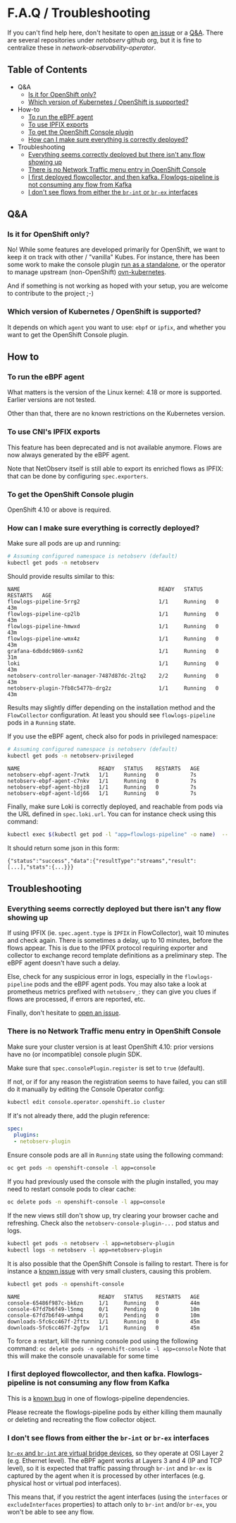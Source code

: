 # F.A.Q / Troubleshooting

If you can't find help here, don't hesitate to open [an issue](https://github.com/netobserv/network-observability-operator/issues) or a [Q&A](https://github.com/netobserv/network-observability-operator/discussions/categories/q-a). There are several repositories under _netobserv_ github org, but it is fine to centralize these in _network-observability-operator_.

## Table of Contents

* Q&A
  * [Is it for OpenShift only?](#is-it-for-openshift-only)
  * [Which version of Kubernetes / OpenShift is supported?](#which-version-of-kubernetes--openshift-is-supported)
* How-to
  * [To run the eBPF agent](#to-run-the-ebpf-agent)
  * [To use IPFIX exports](#to-use-ipfix-exports)
  * [To get the OpenShift Console plugin](#to-get-the-openshift-console-plugin)
  * [How can I make sure everything is correctly deployed?](#how-can-i-make-sure-everything-is-correctly-deployed)
* Troubleshooting
  * [Everything seems correctly deployed but there isn't any flow showing up](#everything-seems-correctly-deployed-but-there-isnt-any-flow-showing-up)
  * [There is no Network Traffic menu entry in OpenShift Console](#there-is-no-network-traffic-menu-entry-in-openshift-console)
  * [I first deployed flowcollector, and then kafka. Flowlogs-pipeline is not consuming any flow from Kafka](#i-first-deployed-flowcollector-and-then-kafka-flowlogs-pipeline-is-not-consuming-any-flow-from-kafka)
  * [I don't see flows from either the `br-int` or `br-ex` interfaces](#i-dont-see-flows-from-either-the-br-int-or-br-ex-interfaces)

## Q&A

### Is it for OpenShift only?

No! While some features are developed primarily for OpenShift, we want to keep it on track with other / "vanilla" Kubes. For instance, there has been some work to make the console plugin [run as a standalone](https://github.com/netobserv/network-observability-console-plugin/pull/163), or the operator to manage upstream (non-OpenShift) [ovn-kubernetes](https://github.com/netobserv/network-observability-operator/pull/97).

And if something is not working as hoped with your setup, you are welcome to contribute to the project ;-)

### Which version of Kubernetes / OpenShift is supported?

It depends on which `agent` you want to use: `ebpf` or `ipfix`, and whether you want to get the OpenShift Console plugin.

## How to

### To run the eBPF agent

What matters is the version of the Linux kernel: 4.18 or more is supported. Earlier versions are not tested.

Other than that, there are no known restrictions on the Kubernetes version.

### To use CNI's IPFIX exports

This feature has been deprecated and is not available anymore. Flows are now always generated by the eBPF agent.

Note that NetObserv itself is still able to export its enriched flows as IPFIX: that can be done by configuring `spec.exporters`.

### To get the OpenShift Console plugin

OpenShift 4.10 or above is required.

### How can I make sure everything is correctly deployed?

Make sure all pods are up and running:

```bash
# Assuming configured namespace is netobserv (default)
kubectl get pods -n netobserv
```

Should provide results similar to this:

```
NAME                                            READY   STATUS    RESTARTS   AGE
flowlogs-pipeline-5rrg2                         1/1     Running   0          43m
flowlogs-pipeline-cp2lb                         1/1     Running   0          43m
flowlogs-pipeline-hmwxd                         1/1     Running   0          43m
flowlogs-pipeline-wmx4z                         1/1     Running   0          43m
grafana-6dbddc9869-sxn62                        1/1     Running   0          31m
loki                                            1/1     Running   0          43m
netobserv-controller-manager-7487d87dc-2ltq2    2/2     Running   0          43m
netobserv-plugin-7fb8c5477b-drg2z               1/1     Running   0          43m
```

Results may slightly differ depending on the installation method and the `FlowCollector` configuration. At least you should see `flowlogs-pipeline` pods in a `Running` state.

If you use the eBPF agent, check also for pods in privileged namespace:

```bash
# Assuming configured namespace is netobserv (default)
kubectl get pods -n netobserv-privileged
```

```
NAME                         READY   STATUS    RESTARTS   AGE
netobserv-ebpf-agent-7rwtk   1/1     Running   0          7s
netobserv-ebpf-agent-c7nkv   1/1     Running   0          7s
netobserv-ebpf-agent-hbjz8   1/1     Running   0          7s
netobserv-ebpf-agent-ldj66   1/1     Running   0          7s

```

Finally, make sure Loki is correctly deployed, and reachable from pods via the URL defined in `spec.loki.url`. You can for instance check using this command:

```bash
kubectl exec $(kubectl get pod -l "app=flowlogs-pipeline" -o name)  -- curl  -G -s "`kubectl get flowcollector cluster -o=jsonpath={.spec.loki.url}`loki/api/v1/query" --data-urlencode 'query={app="netobserv-flowcollector"}' --data-urlencode 'limit=1'
```

It should return some json in this form:

```
{"status":"success","data":{"resultType":"streams","result":[...],"stats":{...}}}
```

## Troubleshooting

### Everything seems correctly deployed but there isn't any flow showing up

If using IPFIX (ie. `spec.agent.type` is `IPFIX` in FlowCollector), wait 10 minutes and check again. There is sometimes a delay, up to 10 minutes, before the flows appear. This is due to the IPFIX protocol requiring exporter and collector to exchange record template definitions as a preliminary step. The eBPF agent doesn't have such a delay.

Else, check for any suspicious error in logs, especially in the `flowlogs-pipeline` pods and the eBPF agent pods. You may also take a look at prometheus metrics prefixed with `netobserv_`: they can give you clues if flows are processed, if errors are reported, etc.

Finally, don't hesitate to [open an issue](https://github.com/netobserv/network-observability-operator/issues).

### There is no Network Traffic menu entry in OpenShift Console

Make sure your cluster version is at least OpenShift 4.10: prior versions have no (or incompatible) console plugin SDK.

Make sure that `spec.consolePlugin.register` is set to `true` (default).

If not, or if for any reason the registration seems to have failed, you can still do it manually by editing the Console Operator config:

```bash
kubectl edit console.operator.openshift.io cluster
```

If it's not already there, add the plugin reference:

```yaml
spec:
  plugins:
  - netobserv-plugin
```

Ensure console pods are all in `Running` state using the following command:

```bash
oc get pods -n openshift-console -l app=console
```

If you had previously used the console with the plugin installed, you may need to restart console pods to clear cache:

```bash
oc delete pods -n openshift-console -l app=console
```

If the new views still don't show up, try clearing your browser cache and refreshing. Check also the `netobserv-console-plugin-...` pod status and logs.

```bash
kubectl get pods -n netobserv -l app=netobserv-plugin
kubectl logs -n netobserv -l app=netobserv-plugin
```

It is also possible that the OpenShift Console is failing to restart. There is for instance a [known issue](https://issues.redhat.com/browse/OCPBUGS-810) with very small clusters, causing this problem.
```bash
kubectl get pods -n openshift-console
```

```
NAME                         READY   STATUS    RESTARTS   AGE
console-65486f987c-bk6zn     1/1     Running   0          44m
console-67fd7b6f49-l5nmq     0/1     Pending   0          10m
console-67fd7b6f49-wmhp4     0/1     Pending   0          10m
downloads-5fc6cc467f-2fttx   1/1     Running   0          45m
downloads-5fc6cc467f-2gfpw   1/1     Running   0          45m
```

To force a restart, kill the running console pod using the following command:
`oc delete pods -n openshift-console -l app=console`
Note that this will make the console unavailable for some time

### I first deployed flowcollector, and then kafka. Flowlogs-pipeline is not consuming any flow from Kafka

This is a [known bug](https://github.com/segmentio/kafka-go/issues/1044) in one of flowlogs-pipeline dependencies.

Please recreate the flowlogs-pipeline pods by either killing them maunally or deleting and recreating the flow collector object.

### I don't see flows from either the `br-int` or `br-ex` interfaces

[`br-ex` and `br-int` are virtual bridge devices](https://access.redhat.com/documentation/en-us/red_hat_openstack_platform/16.0/html/networking_guide/bridge-mappings),
so they operate at OSI Layer 2 (e.g. Ethernet level). The eBPF agent works at Layers 3 and 4
(IP and TCP level), so it is expected that traffic passing through `br-int` and `br-ex` is captured
by the agent when it is processed by other interfaces (e.g. physical host or virtual pod interfaces).

This means that, if you restrict the agent interfaces (using the `interfaces` or `excludeInterfaces`
properties) to attach only to `br-int` and/or `br-ex`, you won't be able to see any flow.
